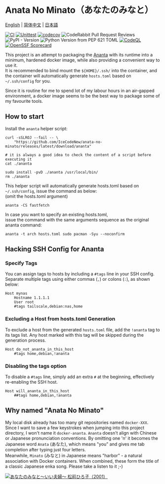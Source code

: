 # Anata No Minato（あなたのみなと）

[English](README.md) | [简体中文](README_zh-Hans.md) | [日本語](README_ja.md)  
  
[![CI](https://github.com/IceCodeNew/anata-no-minato/actions/workflows/ananta.yml/badge.svg)](https://github.com/IceCodeNew/anata-no-minato/actions/workflows/ananta.yml)
[![Unittest](https://github.com/IceCodeNew/anata-no-minato/actions/workflows/unittest.yml/badge.svg)](https://github.com/IceCodeNew/anata-no-minato/actions/workflows/unittest.yml)
[![codecov](https://codecov.io/gh/IceCodeNew/anata-no-minato/graph/badge.svg?token=41TXXKSXUM)](https://codecov.io/gh/IceCodeNew/anata-no-minato)
![CodeRabbit Pull Request Reviews](https://img.shields.io/coderabbit/prs/github/IceCodeNew/anata-no-minato?utm_source=oss&utm_medium=github&utm_campaign=IceCodeNew%2Fanata-no-minato&labelColor=171717&color=FF570A&link=https%3A%2F%2Fcoderabbit.ai&label=CodeRabbit+Reviews)
![PyPI - Version](https://img.shields.io/pypi/v/sshconfig-to-ananta)
![Python Version from PEP 621 TOML](https://img.shields.io/python/required-version-toml?tomlFilePath=https%3A%2F%2Fraw.githubusercontent.com%2FIceCodeNew%2Fanata-no-minato%2Frefs%2Fheads%2Fmaster%2Fpyproject.toml)
[![CodeQL](https://github.com/IceCodeNew/anata-no-minato/actions/workflows/github-code-scanning/codeql/badge.svg)](https://github.com/IceCodeNew/anata-no-minato/actions/workflows/github-code-scanning/codeql)
[![OpenSSF Scorecard](https://api.scorecard.dev/projects/github.com/IceCodeNew/anata-no-minato/badge)](https://scorecard.dev/viewer/?uri=github.com/IceCodeNew/anata-no-minato)
  
This project is an attempt to packaging the [Ananta](https://github.com/cwt/ananta) with its runtime into a minimum, hardened docker image, while also providing a convenient way to use it.  
It is recommended to bind mount the `${HOME}/.ssh/` into the container, and the container will automatically generate `hosts.toml` based on `~/.ssh/config` for you.  
  
Since it is routine for me to spend lot of my labour hours in an air-gapped environment, a docker image seems to be the best way to package some of my favourite tools.  

## How to start

Install the `ananta` helper script:

```shell
curl -sSLROJ --fail -- \
    "https://github.com/IceCodeNew/anata-no-minato/releases/latest/download/ananta"

# it is always a good idea to check the content of a script before executing it
cat ./ananta

sudo install -pvD ./ananta /usr/local/bin/
rm ./ananta
```

This helper script will automatically generate hosts.toml based on `~/.ssh/config`, issue the command as below:  
(omit the hosts.toml argument)  

```shell
ananta -CS fastfetch
```

In case you want to specify an existing hosts.toml,  
   issue the command with the same arguments sequence as the original ananta command:  

```shell
ananta -t arch hosts.toml sudo pacman -Syu --noconfirm
```

## Hacking SSH Config for Ananta

### Specify Tags

You can assign tags to hosts by including a `#tags` line in your SSH config. Separate multiple tags using either commas (`,`) or colons (`:`), as shown below:  

```sshconfig
Host mynas
    Hostname 1.1.1.1
    User root
    #tags tailscale,debian:nas,home
```

### Excluding a Host from hosts.toml Generation

To exclude a host from the generated `hosts.toml` file, add the `!ananta` tag to its tags list. Any host marked with this tag will be skipped during the generation process.  

```sshconfig
Host do_not_ananta_in_this_host
    #tags home,debian,!ananta
```

### Disabling the tags option

To disable a `#tags` line, simply add an extra `#` at the beginning, effectively re-enabling the SSH host.  

```sshconfig
Host will_ananta_in_this_host
    ##tags home,debian,!ananta
```

## Why named "Anata No Minato"

My local disk already has too many git repositories named `docker-XXX`. Since I want to save a few keystrokes when jumping into this project directory, I won't name it `docker-ananta`.
`Ananta` doesn't align with Chinese or Japanese pronunciation conventions. By omitting one 'n' it becomes the Japanese word `Anata` (あなた), which means "you" and gives me tab completion after typing just four letters.  
Meanwhile, `Minato` (みなと) in Japanese means "harbor" - a natural association with Docker containers. When combined, these form the title of a classic Japanese enka song. Please take a listen to it ;-)  
  
[![あなたのみなと～いい夫婦～ 松前ひろ子（2001）](https://i.ytimg.com/vi/sCRvjlTX8Fw/maxresdefault.jpg)](https://youtu.be/sCRvjlTX8Fw)
